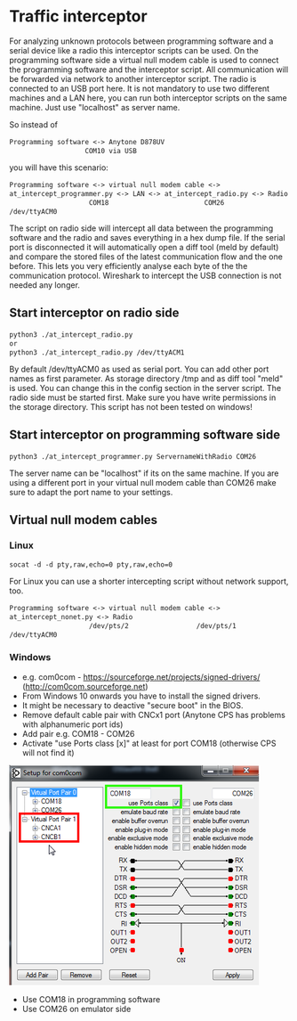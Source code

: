 # Traffic interceptor

For analyzing unknown protocols between programming software and a serial device like a radio this interceptor scripts can be used. On the programming software side a virtual null modem cable is used to connect the programming software
and the interceptor script. All communication will be forwarded via network to another interceptor script. The radio is connected to an USB port here. 
It is not mandatory to use two different machines and a LAN here, you can run both interceptor scripts on the same machine. Just use "localhost" as server name.

So instead of

```
Programming software <-> Anytone D878UV
                   COM10 via USB
```

you will have this scenario:

```
Programming software <-> virtual null modem cable <-> at_intercept_programmer.py <-> LAN <-> at_intercept_radio.py <-> Radio
                    COM18                        COM26                                                         /dev/ttyACM0
```

The script on radio side will intercept all data between the programming software and the radio and saves everything in a hex dump file. If the serial port is disconnected it will automatically open
a diff tool (meld by default) and compare the stored files of the latest communication flow and the one before. This lets you very efficiently analyse each byte of the 
the communication protocol. Wireshark to intercept the USB connection is not needed any longer.


## Start interceptor on radio side

```
python3 ./at_intercept_radio.py
or
python3 ./at_intercept_radio.py /dev/ttyACM1
```
By default /dev/ttyACM0 as used as serial port. You can add other port names as first parameter. As storage directory /tmp and as diff tool "meld" is used. You can change this in the config section in the server script. 
The radio side must be started first. Make sure you have write permissions in the storage directory. This script has not been tested on windows!


## Start interceptor on programming software side

```
python3 ./at_intercept_programmer.py ServernameWithRadio COM26
``` 

The server name can be "localhost" if its on the same machine. If you are using a different port in your virtual null modem cable than COM26 
make sure to adapt the port name to your settings.


## Virtual null modem cables

### Linux

```
socat -d -d pty,raw,echo=0 pty,raw,echo=0
```

For Linux you can use a shorter intercepting script without network support, too.

```
Programming software <-> virtual null modem cable <-> at_intercept_nonet.py <-> Radio
                    /dev/pts/2                 /dev/pts/1                /dev/ttyACM0
```


### Windows

- e.g. com0com - https://sourceforge.net/projects/signed-drivers/ (http://com0com.sourceforge.net)
- From Windows 10 onwards you have to install the signed drivers.
- It might be necessary to deactive "secure boot" in the BIOS.
- Remove default cable pair with CNCx1 port (Anytone CPS has problems with alphanumeric port ids)
- Add pair e.g. COM18 - COM26
- Activate "use Ports class [x]" at least for port COM18 (otherwise CPS will not find it)

![com0com settings](../emulator/com0com_settings.png)

- Use COM18 in programming software
- Use COM26 on emulator side
